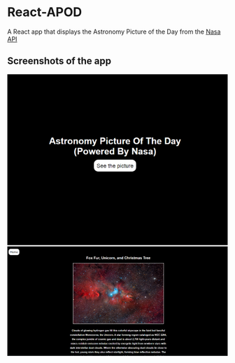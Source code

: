 # React-APOD
 A React app that displays the Astronomy Picture of the Day from the [Nasa API](https://api.nasa.gov/)
## Screenshots of the app
![img](https://github.com/Seifbarouni/React-APOD/blob/main/Screenshot1.PNG)
![img](https://github.com/Seifbarouni/React-APOD/blob/main/Screenshot2.PNG)
